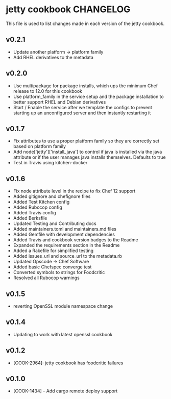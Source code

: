 jetty cookbook CHANGELOG
========================
This file is used to list changes made in each version of the jetty cookbook.

v0.2.1
------
* Update another platform -> platform family
* Add RHEL derivatives to the metadata

v0.2.0
------
* Use multipackage for package installs, which ups the minimum Chef release to 12.0 for this cookbook
* Use platform_family in the service setup and the package installation to better support RHEL and Debian derivatives
* Start / Enable the service after we template the configs to prevent starting up an unconfigured server and then instantly restarting it

v0.1.7
------
* Fix attributes to use a proper platform family so they are correctly set based on platform family
* Add node['jetty']['install_java'] to control if java is installed via the java attribute or if the user manages java installs themselves.  Defaults to true
* Test in Travis using kitchen-docker

v0.1.6
------
* Fix node attribute level in the recipe to fix Chef 12 support
* Added gitignore and chefignore files
* Added Test Kitchen config
* Added Rubocop config
* Added Travis config
* Added Berksfile
* Updated Testing and Contributing docs
* Added maintainers.toml and maintainers.md files
* Added Gemfile with development dependencies
* Added Travis and cookbook version badges to the Readme
* Expanded the requirements section in the Readme
* Added a Rakefile for simplified testing
* Added issues_url and source_url to the metadata.rb
* Updated Opscode -> Chef Software
* Added basic Chefspec converge test
* Converted symbols to strings for Foodcritic
* Resolved all Rubocop warnings

v0.1.5
------
- reverting OpenSSL module namespace change

v0.1.4
------
- Updating to work with latest openssl cookbook

v0.1.2
------
- [COOK-2964]: jetty cookbook has foodcritic failures

v0.1.0
------
- [COOK-1434] - Add cargo remote deploy support
